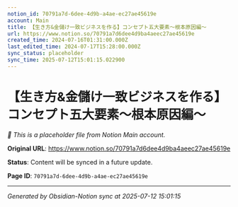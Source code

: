 ```yaml
---
notion_id: 70791a7d-6dee-4d9b-a4ae-ec27ae45619e
account: Main
title: 【生き方&金儲け一致ビジネスを作る】コンセプト五大要素〜根本原因編〜
url: https://www.notion.so/70791a7d6dee4d9ba4aeec27ae45619e
created_time: 2024-07-16T01:31:00.000Z
last_edited_time: 2024-07-17T15:28:00.000Z
sync_status: placeholder
sync_time: 2025-07-12T15:01:15.022900
---
```


# 【生き方&金儲け一致ビジネスを作る】コンセプト五大要素〜根本原因編〜

*🔄 This is a placeholder file from Notion Main account.*

**Original URL**: https://www.notion.so/70791a7d6dee4d9ba4aeec27ae45619e

**Status**: Content will be synced in a future update.

**Page ID**: `70791a7d-6dee-4d9b-a4ae-ec27ae45619e`

---

*Generated by Obsidian-Notion sync at 2025-07-12 15:01:15*
